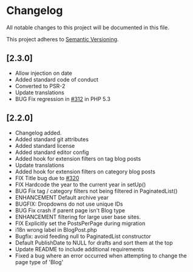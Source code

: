 # Changelog

All notable changes to this project will be documented in this file.

This project adheres to [Semantic Versioning](http://semver.org/).

## [2.3.0]

* Allow injection on date
* Added standard code of conduct
* Converted to PSR-2
* Update translations
* BUG Fix regression in [#312](https://github.com/silverstripe/silverstripe-blog/pull/312) in PHP 5.3

## [2.2.0]

* Changelog added.
* Added standard git attributes
* Added standard license
* Added standard editor config
* Added hook for extension filters on tag blog posts
* Update translations
* Added hook for extension filters on category blog posts
* FIX Title bug due to [#320](https://github.com/silverstripe/silverstripe-blog/pull/320)
* FIX Hardcode the year to the current year in setUp()
* BUG Fix tag / category filters not being filtered in PaginatedList()
* ENHANCEMENT Default archive year 
* BUGFIX: Dropdowns do not use unique IDs
* BUG Fix crash if parent page isn't Blog type
* ENHANCEMENT filtering for large user base sites.
* FIX Explicitly set the PostsPerPage during migration
* i18n wrong label in BlogPost.php 
* Bugfix: avoid feeding null to PaginatedList constructor
* Default PublishDate to NULL for drafts and sort them at the top
* Update README to include additional requirements
* Fixed a bug where an error occurred when attempting to change the page type of 'Blog'